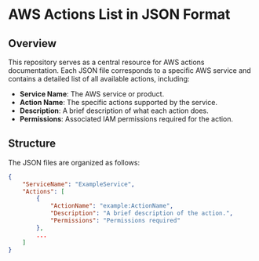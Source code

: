 # AWS Actions List in JSON Format

<!-- 
This repository contains a collection of JSON files. Each JSON file provides a comprehensive list of AWS actions for various AWS services and products. These files are structured to help developers, system architects, and security professionals explore and utilize AWS actions effectively.
-->

## Overview

This repository serves as a central resource for AWS actions documentation. Each JSON file corresponds to a specific AWS service and contains a detailed list of all available actions, including:

- **Service Name**: The AWS service or product.
- **Action Name**: The specific actions supported by the service.
- **Description**: A brief description of what each action does.
- **Permissions**: Associated IAM permissions required for the action.

## Structure

The JSON files are organized as follows:

```json
{
    "ServiceName": "ExampleService",
    "Actions": [
        {
            "ActionName": "example:ActionName",
            "Description": "A brief description of the action.",
            "Permissions": "Permissions required"
        },
        ...
    ]
}
